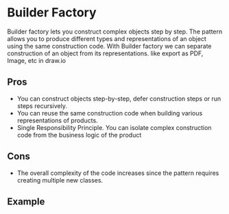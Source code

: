 # Builder Factory
Builder factory lets you construct complex objects step by step. The pattern allows you to produce different types and representations of an object using the same construction code. 
With Builder factory we can separate construction of an object from its representations. like export as PDF, Image, etc in draw.io

## Pros
- You can construct objects step-by-step, defer construction steps or run steps recursively.
- You can reuse the same construction code when building various representations of products.
- Single Responsibility Principle. You can isolate complex construction code from the business logic of the product

## Cons
-  The overall complexity of the code increases since the pattern requires creating multiple new classes.

## Example

